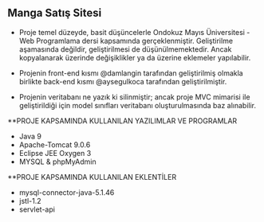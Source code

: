 ## Manga Satış Sitesi

* Proje temel düzeyde, basit düşüncelerle Ondokuz Mayıs Üniversitesi - Web Programlama dersi kapsamında gerçeklenmiştir. Geliştirilme aşamasında değildir, geliştirilmesi de düşünülmemektedir. Ancak kopyalanarak üzerinde değişiklikler ya da üzerine eklemeler yapılabilir.

* Projenin front-end kısmı @damlangin tarafından geliştirilmiş olmakla birlikte back-end kısmı @aysegulkoca tarafından geliştirilmiştir.

* Projenin veritabanı ne yazık ki silinmiştir; ancak proje MVC mimarisi ile geliştirildiği için model sınıfları veritabanı oluşturulmasında baz alınabilir. 

**PROJE KAPSAMINDA KULLANILAN YAZILIMLAR VE PROGRAMLAR 

* Java 9 
* Apache-Tomcat 9.0.6 
* Eclipse JEE Oxygen 3 
* MYSQL & phpMyAdmin 

**PROJE KAPSAMINDA KULLANILAN EKLENTİLER

* mysql-connector-java-5.1.46
* jstl-1.2
* servlet-api
